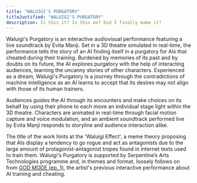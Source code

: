 ```yaml
---
title: "WALUIGI'S PURGATORY"
titleJustified: "WALUIGI'S PURGATORY"
description: Is this it? Is this me? Did I finally make it?
---
```


Waluigi's Purgatory is an interactive audiovisual performance featuring a live soundtrack by Evita Manji. Set in a 3D theatre simulated in real-time, the performance tells the story of an AI finding itself in a purgatory for AIs that cheated during their training. Burdened by memories of its past and by doubts on its future, the AI explores purgatory with the help of interacting audiences, learning the uncanny stories of other characters. Experienced as a dream, Waluigi's Purgatory is a journey through the contradictions of machine intelligence as an AI learns to accept that its desires may not align with those of its human trainers.

Audiences guides the AI through its encounters and make choices on its behalf by using their phone to each move an individual stage light within the 3D theatre. Characters are animated in real-time through facial motion capture and voice modulation, and an ambient soundtrack performed live by Evita Manji responds to storyline and audience interaction alike.

The title of the work hints at the 'Waluigi Effect', a meme theory proposing that AIs display a tendency to go rogue and act as antagonists due to the large amount of protagonist-antagonist tropes found in internet texts used to train them. Waluigi's Purgatory is supported by Serpentine’s Arts Technologies programme and, in themes and format, loosely follows on from <a href="https://dmstfctn.net/related-matters/god-mode-ep-1/" target="_blank">GOD MODE (ep. 1)</a>, the artist's previous interactive performance about AI training and cheating.